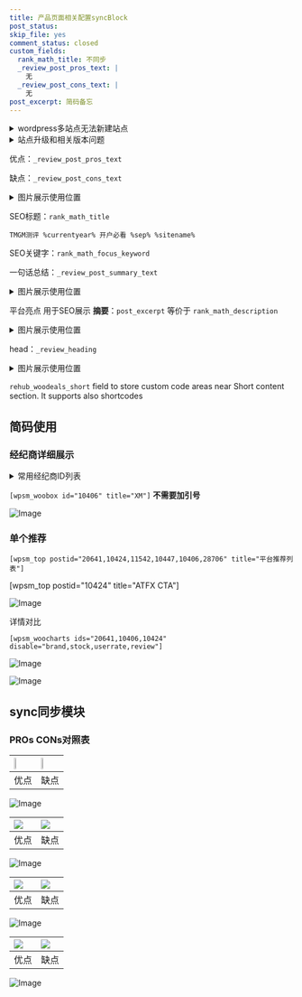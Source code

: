 ```yaml
---
title: 产品页面相关配置syncBlock
post_status: 
skip_file: yes
comment_status: closed
custom_fields:
  rank_math_title: 不同步
  _review_post_pros_text: |
    无
  _review_post_cons_text: |
    无
post_excerpt: 简码备忘
---
```

<details><summary>wordpress多站点无法新建站点</summary>

<li>和报错需要清理cookies一样的原因</li>
<li>wp-config.php里面<code>define( 'SUBDOMAIN_INSTALL', false );//子域名安装</code></li>
<li>新建子站点是用<code>define( 'SUBDOMAIN_INSTALL', true);//子域名安装</code> 完成以后，改成<code>false</code></li>
</details>

<details><summary>站点升级和相关版本问题</summary>

<p>wordpress：5.9.9
woocommerce：7.5.1
出现问题的地方：主题选项里面>><strong>Product layout >>compact style</strong></p>
<p>如何出现没有用过的字段 导致无法保存。先导出配置 然后进行修改，后面再次恢复即可。</p>
<p>出现部分字段无法显示时，需要返回默认布局后，对产品进行保存就好了。</p>
<p></p>
</details>

优点：`_review_post_pros_text`

缺点：`_review_post_cons_text`

<details><summary>图片展示使用位置</summary>

<img src="https://prod-files-secure.s3.us-west-2.amazonaws.com/39ed1227-6d7d-4570-be36-9ccd4a2c4241/f51d3d83-55d4-4bdf-9604-f37ec77ab556/Untitled.png?X-Amz-Algorithm=AWS4-HMAC-SHA256&X-Amz-Content-Sha256=UNSIGNED-PAYLOAD&X-Amz-Credential=ASIAZI2LB4665TFBLNPI%2F20251026%2Fus-west-2%2Fs3%2Faws4_request&X-Amz-Date=20251026T225516Z&X-Amz-Expires=3600&X-Amz-Security-Token=IQoJb3JpZ2luX2VjEN3%2F%2F%2F%2F%2F%2F%2F%2F%2F%2FwEaCXVzLXdlc3QtMiJIMEYCIQCs45ScQCGxADiZzCFy0or%2FN18HPrXq8DfUUYUQzaOVWQIhAI%2F3tRhQ2Xnt%2B2oYO51fH7qYMxWIPz8LFdnDl0gArgt1KogECJb%2F%2F%2F%2F%2F%2F%2F%2F%2F%2FwEQABoMNjM3NDIzMTgzODA1IgzJscUzeGL%2BgsOOjwMq3APeTKfx1qr4VQ3%2BRaNuAoHNAYTueDmxjmuDZDcRQa%2B32cqgX2ZP6ItvGl78yEEHtuIcuOEeTV38UPurQEw2F5ij%2Ft4EmpV1hWbKZpwtxWVACUE6ckXwk3Ev4%2Br7xR%2BAAUD8DEtOFwyKmTyBYA6G9Lvkj3%2FM40ESLAXf%2FzcJIUM2GzMj0IcL8WcWPRvJMIsuHi4tH8cUjTbrz2Mthok0W38pRMvaMO9SELTuul7hKA5QAO1g7ewPqguF19n40PPeUQbASPccEeCRiNhfcydzRmNQ9JIdBz9%2BdkVC5qX2Llg7fuLEEWcA1gL8ew5Dar9ZJUPTzfBEzNT8mEyvqszNuFvCWhweco%2B8%2FYzM5MJkjfJ%2FA9U6%2FM6K89GoqPIeVe8QzUpBf2hsNSOwSbRI4pT4fqit2ZSRV0pErFY4eSQkpPTuGbkxrOPNwJEq7R7nBF65ILpZ5EfETFeiUjHreMDcZLX0DDyxegFp84eo0gghnG1qAnd3Iaz78kMrRCRHw594No0Bbz6Vnpha0O0RBi8gInkRVUlcPWQMzMuP5nQUQFfpr1CkKpMZwMN6j%2BmscqfwQ37rj%2FEX8OTzUKI0FUalumGrdvC7uUI0KZxhLxJqKpvclz06uqQsrggRJ5xzCjC%2FkPrHBjqkAcSeZOIp8pO9Yu1HSFYBNFcK%2BlEJIGwf2bPd55L9YtnAdS1EHpLUOQsGF7pGvnInZmyzRILMVGuFXJMvkeCNYAxsvZ2NltzcFBsqwS6C7p1gZRWRVMs6yu%2Bgv9RBviDxTcqgSs2Js0dPlzVmiZlQ3FL0rTa83u0lI4qZGNxAdb%2FeyCBPfCac8TFzArP40gV%2BVmFXUJKu6I3gNbrx4WCtoK%2Fp%2FZZS&X-Amz-Signature=0b77e6d3b26a99bcd2d805fd5b8ee2e158e0a4ef51219f120ca01895949d2e4d&X-Amz-SignedHeaders=host&x-amz-checksum-mode=ENABLED&x-id=GetObject" alt="Image">
</details>

SEO标题：`rank_math_title`

`TMGM测评 %currentyear% 开户必看 %sep% %sitename%`

SEO关键字：`rank_math_focus_keyword`

一句话总结：`_review_post_summary_text`

<details><summary>图片展示使用位置</summary>

<img src="https://prod-files-secure.s3.us-west-2.amazonaws.com/39ed1227-6d7d-4570-be36-9ccd4a2c4241/4b96a922-296c-4f4e-8630-d1c870cbce01/Untitled.png?X-Amz-Algorithm=AWS4-HMAC-SHA256&X-Amz-Content-Sha256=UNSIGNED-PAYLOAD&X-Amz-Credential=ASIAZI2LB4665URH4NLL%2F20251026%2Fus-west-2%2Fs3%2Faws4_request&X-Amz-Date=20251026T225516Z&X-Amz-Expires=3600&X-Amz-Security-Token=IQoJb3JpZ2luX2VjEN3%2F%2F%2F%2F%2F%2F%2F%2F%2F%2FwEaCXVzLXdlc3QtMiJHMEUCIQC3WLkM3vEa6sAHjz4FMQBUAhq8ybpnvBrmQn0bQSEb6AIgdUz4AfgcNivlp6J1UqfYZlM81BijIPAalSNv63JUNRkqiAQIlv%2F%2F%2F%2F%2F%2F%2F%2F%2F%2FARAAGgw2Mzc0MjMxODM4MDUiDMUorcATJSaRMorFFCrcA6TybZhUaDFVyQ%2Fn12kg3Qv2hUYyfSXLPxaXwBfnz4D3Ty6RB0zgoUBQnWSsJpq0pjzEdkRJyaTaqf3v%2FMWZnFAtaThiU%2FRjO9udCRSOgtB%2Fuw3mw7CCKxZ6btJkEwXOvisYfjt5mKjrvwCiXygI4cwABCuYmvk9DTa%2Fz6J5MyroWkLzb7%2BACgdhYUXLFwNLGT6OEuiu3cGZww16dalTz5X%2FR48od4bIIcO8DcT8s1wukCyfcPdU%2BWtHjgmYVISRSdBQnmlAeGMQDbLhJT6VoDw7NZ46%2B6OeJgLut2MSDLsRPu%2FGPCwusag4VmqqPTiIwlblZKdkVYgTKQQ%2FrY5dx2d9CcqSkUTgutjtbDgfU1eM%2BDZiOAhYmFOU4ICDF25UehcgUn6Bch7GzHHODp3UZ%2F8o5Q%2FCu5UExFkNBT0sdu4lxRrxdurqP8E%2B8WSQkRzIpQKijNRl5wf9ygwOmbyDRISZ0cSp8wAzxlo4VqirHiufgcfLyxTaUiTs15HRIzPiycNVtN5%2F0sKc9QGQFjmRpEGlV4jyX50UbUKoRbpT0pu4Dx8nNR%2FrlKnvl0dHSzgE0ARIM%2FifqvbAdJC%2Brqxji52KQ4rdow2IGSteFMakCMCtxE40lbjMT0cEuLcaMK%2BR%2BscGOqUBFYIYxjvoC5R74wrjMQaGajD4fRP2egJVZd9BeG7P%2F3sjNbzNX4CuWoYfprLabskfprmxxl1jBBXHO7mbxJllylJLNI0jqvTRhX6veOoIjAeWqpt%2BN8QGUI4LLm%2Bz9YYBJW4B2SCbZW%2FC7X4ey2SFBk%2BsjQar02uTybH7EXumQBeYbQ6uIwwPh0sekUrydMyT0CpuoVmS3QhfC1IEftN%2Bpm5b9oTv&X-Amz-Signature=f7e415cbc558de912eaea5b185c25e9c123935eaabb30175bfbf903ad42e9a2e&X-Amz-SignedHeaders=host&x-amz-checksum-mode=ENABLED&x-id=GetObject" alt="Image">
</details>

平台亮点 用于SEO展示 **摘要**：`post_excerpt`  等价于 `rank_math_description`

<details><summary>图片展示使用位置</summary>

<img src="https://prod-files-secure.s3.us-west-2.amazonaws.com/39ed1227-6d7d-4570-be36-9ccd4a2c4241/1ee11f63-b60a-4dfe-a7a7-d58ff23b5d88/Untitled.png?X-Amz-Algorithm=AWS4-HMAC-SHA256&X-Amz-Content-Sha256=UNSIGNED-PAYLOAD&X-Amz-Credential=ASIAZI2LB4662W52TUFG%2F20251026%2Fus-west-2%2Fs3%2Faws4_request&X-Amz-Date=20251026T225517Z&X-Amz-Expires=3600&X-Amz-Security-Token=IQoJb3JpZ2luX2VjEN3%2F%2F%2F%2F%2F%2F%2F%2F%2F%2FwEaCXVzLXdlc3QtMiJHMEUCIQCSRrcC%2Fa1G%2FmojKx38hG3iKXsh6DBx89yonnzjvwhXtAIgYc1MEZOJhtHvt2rwnwajOE%2FWPWJSMWJNYCsOjUSY6P0qiAQIlv%2F%2F%2F%2F%2F%2F%2F%2F%2F%2FARAAGgw2Mzc0MjMxODM4MDUiDFXjH%2F2dEHnsjvZ5sCrcAzzcFbdejuXeED3FN0j3iVQAgCR%2BBbu5olzKFewCxmFBqa2EPrkWWohBdcyW1gWHvqx9viFBLz0xSlW6%2BIz%2BCCD2u2so4X0vFF93a2caqS0B9Uttp6v1ObaDoBgmKMuk0kMtyRSIKaMCfwaeM2MXTq1TDYwk4%2BbdlRx2v%2By126y3PDR5FsQqEsaNbMRrLIUGb9N%2BR%2BV8JWDNBBFRqp35KRYfDLkmWvcawpqFzAVyivzigDDnzyvIwyVbn1I5JT2RKIv6H32H8V0ZLYvN19Fqbrl1eAucp2xrlsikbmEcIrhMojxlYFH10wzOYjbgZjET94pt01OtwFiXTCFYAKfAcJ42ssF7CuWGurnfckEDYUbFm%2Bd%2BNknRWaFqNStpoLTm0tBvklVW5gCc5f7Tod7pt6LypCgZ4wlfUkU0SIeZIHlqoBxg4wy5XedPzWX2ZcTi4W6v5CS8OdFJCxKJfwiWi6Eg2yOgFdd8N7jcemvYkrpk6X174YnYPffJSOjc1R8%2FvzvCS8Vg2X4AMNWqsltYYuJXwWOuECtZtIUZLyZirl3lDq4GPdoxZIXo8JOKLEyHpwBnytG4AKc1KnWzXWjtsUgI%2FZho3yLG%2FrJAWb0xWRGltuA%2FQMU4bjnsaXzjMIyR%2BscGOqUBzGPwgoi3WdAPuZMDXtha10yC3oIwjMyJKaBDojpkggPMIohHiaGDhAGI7OuPGW4A7SmAGfDkqYfbNJl8bTtoXHnXC0Sj7ueYVz3i%2FFtvN61vkXNHpO%2FvcIHlbxxOz%2BWpJiX%2FXOiustndy1Biv7qyO7hSokTI2e2bgDYiFTPn3ZlSimnQuZo1cWj1%2BKV7wo7hQhkEr01%2BLv7hEFSIr0FLQ6zki1re&X-Amz-Signature=a3072537b6bc76f8daf1b80169350858cd56b6b043cedef9ef4cbbdd8add4067&X-Amz-SignedHeaders=host&x-amz-checksum-mode=ENABLED&x-id=GetObject" alt="Image">
<img src="https://prod-files-secure.s3.us-west-2.amazonaws.com/39ed1227-6d7d-4570-be36-9ccd4a2c4241/ad4118b5-78d8-4fbe-801e-3b29b5d99c01/Untitled.png?X-Amz-Algorithm=AWS4-HMAC-SHA256&X-Amz-Content-Sha256=UNSIGNED-PAYLOAD&X-Amz-Credential=ASIAZI2LB4662W52TUFG%2F20251026%2Fus-west-2%2Fs3%2Faws4_request&X-Amz-Date=20251026T225517Z&X-Amz-Expires=3600&X-Amz-Security-Token=IQoJb3JpZ2luX2VjEN3%2F%2F%2F%2F%2F%2F%2F%2F%2F%2FwEaCXVzLXdlc3QtMiJHMEUCIQCSRrcC%2Fa1G%2FmojKx38hG3iKXsh6DBx89yonnzjvwhXtAIgYc1MEZOJhtHvt2rwnwajOE%2FWPWJSMWJNYCsOjUSY6P0qiAQIlv%2F%2F%2F%2F%2F%2F%2F%2F%2F%2FARAAGgw2Mzc0MjMxODM4MDUiDFXjH%2F2dEHnsjvZ5sCrcAzzcFbdejuXeED3FN0j3iVQAgCR%2BBbu5olzKFewCxmFBqa2EPrkWWohBdcyW1gWHvqx9viFBLz0xSlW6%2BIz%2BCCD2u2so4X0vFF93a2caqS0B9Uttp6v1ObaDoBgmKMuk0kMtyRSIKaMCfwaeM2MXTq1TDYwk4%2BbdlRx2v%2By126y3PDR5FsQqEsaNbMRrLIUGb9N%2BR%2BV8JWDNBBFRqp35KRYfDLkmWvcawpqFzAVyivzigDDnzyvIwyVbn1I5JT2RKIv6H32H8V0ZLYvN19Fqbrl1eAucp2xrlsikbmEcIrhMojxlYFH10wzOYjbgZjET94pt01OtwFiXTCFYAKfAcJ42ssF7CuWGurnfckEDYUbFm%2Bd%2BNknRWaFqNStpoLTm0tBvklVW5gCc5f7Tod7pt6LypCgZ4wlfUkU0SIeZIHlqoBxg4wy5XedPzWX2ZcTi4W6v5CS8OdFJCxKJfwiWi6Eg2yOgFdd8N7jcemvYkrpk6X174YnYPffJSOjc1R8%2FvzvCS8Vg2X4AMNWqsltYYuJXwWOuECtZtIUZLyZirl3lDq4GPdoxZIXo8JOKLEyHpwBnytG4AKc1KnWzXWjtsUgI%2FZho3yLG%2FrJAWb0xWRGltuA%2FQMU4bjnsaXzjMIyR%2BscGOqUBzGPwgoi3WdAPuZMDXtha10yC3oIwjMyJKaBDojpkggPMIohHiaGDhAGI7OuPGW4A7SmAGfDkqYfbNJl8bTtoXHnXC0Sj7ueYVz3i%2FFtvN61vkXNHpO%2FvcIHlbxxOz%2BWpJiX%2FXOiustndy1Biv7qyO7hSokTI2e2bgDYiFTPn3ZlSimnQuZo1cWj1%2BKV7wo7hQhkEr01%2BLv7hEFSIr0FLQ6zki1re&X-Amz-Signature=5477a340f33078edaa369db67eacb5172cfc4c421be7a02700a63cf2b5df1a67&X-Amz-SignedHeaders=host&x-amz-checksum-mode=ENABLED&x-id=GetObject" alt="Image">
<img src="https://prod-files-secure.s3.us-west-2.amazonaws.com/39ed1227-6d7d-4570-be36-9ccd4a2c4241/a38cf7c9-a79c-4b64-9e94-13589fe0758b/Untitled.png?X-Amz-Algorithm=AWS4-HMAC-SHA256&X-Amz-Content-Sha256=UNSIGNED-PAYLOAD&X-Amz-Credential=ASIAZI2LB4662W52TUFG%2F20251026%2Fus-west-2%2Fs3%2Faws4_request&X-Amz-Date=20251026T225517Z&X-Amz-Expires=3600&X-Amz-Security-Token=IQoJb3JpZ2luX2VjEN3%2F%2F%2F%2F%2F%2F%2F%2F%2F%2FwEaCXVzLXdlc3QtMiJHMEUCIQCSRrcC%2Fa1G%2FmojKx38hG3iKXsh6DBx89yonnzjvwhXtAIgYc1MEZOJhtHvt2rwnwajOE%2FWPWJSMWJNYCsOjUSY6P0qiAQIlv%2F%2F%2F%2F%2F%2F%2F%2F%2F%2FARAAGgw2Mzc0MjMxODM4MDUiDFXjH%2F2dEHnsjvZ5sCrcAzzcFbdejuXeED3FN0j3iVQAgCR%2BBbu5olzKFewCxmFBqa2EPrkWWohBdcyW1gWHvqx9viFBLz0xSlW6%2BIz%2BCCD2u2so4X0vFF93a2caqS0B9Uttp6v1ObaDoBgmKMuk0kMtyRSIKaMCfwaeM2MXTq1TDYwk4%2BbdlRx2v%2By126y3PDR5FsQqEsaNbMRrLIUGb9N%2BR%2BV8JWDNBBFRqp35KRYfDLkmWvcawpqFzAVyivzigDDnzyvIwyVbn1I5JT2RKIv6H32H8V0ZLYvN19Fqbrl1eAucp2xrlsikbmEcIrhMojxlYFH10wzOYjbgZjET94pt01OtwFiXTCFYAKfAcJ42ssF7CuWGurnfckEDYUbFm%2Bd%2BNknRWaFqNStpoLTm0tBvklVW5gCc5f7Tod7pt6LypCgZ4wlfUkU0SIeZIHlqoBxg4wy5XedPzWX2ZcTi4W6v5CS8OdFJCxKJfwiWi6Eg2yOgFdd8N7jcemvYkrpk6X174YnYPffJSOjc1R8%2FvzvCS8Vg2X4AMNWqsltYYuJXwWOuECtZtIUZLyZirl3lDq4GPdoxZIXo8JOKLEyHpwBnytG4AKc1KnWzXWjtsUgI%2FZho3yLG%2FrJAWb0xWRGltuA%2FQMU4bjnsaXzjMIyR%2BscGOqUBzGPwgoi3WdAPuZMDXtha10yC3oIwjMyJKaBDojpkggPMIohHiaGDhAGI7OuPGW4A7SmAGfDkqYfbNJl8bTtoXHnXC0Sj7ueYVz3i%2FFtvN61vkXNHpO%2FvcIHlbxxOz%2BWpJiX%2FXOiustndy1Biv7qyO7hSokTI2e2bgDYiFTPn3ZlSimnQuZo1cWj1%2BKV7wo7hQhkEr01%2BLv7hEFSIr0FLQ6zki1re&X-Amz-Signature=95fba8af6d82bfb0821ccfcb00d0f682b87343404445e9a326ae7cca48721586&X-Amz-SignedHeaders=host&x-amz-checksum-mode=ENABLED&x-id=GetObject" alt="Image">
<img src="https://prod-files-secure.s3.us-west-2.amazonaws.com/39ed1227-6d7d-4570-be36-9ccd4a2c4241/7da6fc1e-d2ac-42ae-8c75-cb5749aa18f6/Untitled.png?X-Amz-Algorithm=AWS4-HMAC-SHA256&X-Amz-Content-Sha256=UNSIGNED-PAYLOAD&X-Amz-Credential=ASIAZI2LB4662W52TUFG%2F20251026%2Fus-west-2%2Fs3%2Faws4_request&X-Amz-Date=20251026T225517Z&X-Amz-Expires=3600&X-Amz-Security-Token=IQoJb3JpZ2luX2VjEN3%2F%2F%2F%2F%2F%2F%2F%2F%2F%2FwEaCXVzLXdlc3QtMiJHMEUCIQCSRrcC%2Fa1G%2FmojKx38hG3iKXsh6DBx89yonnzjvwhXtAIgYc1MEZOJhtHvt2rwnwajOE%2FWPWJSMWJNYCsOjUSY6P0qiAQIlv%2F%2F%2F%2F%2F%2F%2F%2F%2F%2FARAAGgw2Mzc0MjMxODM4MDUiDFXjH%2F2dEHnsjvZ5sCrcAzzcFbdejuXeED3FN0j3iVQAgCR%2BBbu5olzKFewCxmFBqa2EPrkWWohBdcyW1gWHvqx9viFBLz0xSlW6%2BIz%2BCCD2u2so4X0vFF93a2caqS0B9Uttp6v1ObaDoBgmKMuk0kMtyRSIKaMCfwaeM2MXTq1TDYwk4%2BbdlRx2v%2By126y3PDR5FsQqEsaNbMRrLIUGb9N%2BR%2BV8JWDNBBFRqp35KRYfDLkmWvcawpqFzAVyivzigDDnzyvIwyVbn1I5JT2RKIv6H32H8V0ZLYvN19Fqbrl1eAucp2xrlsikbmEcIrhMojxlYFH10wzOYjbgZjET94pt01OtwFiXTCFYAKfAcJ42ssF7CuWGurnfckEDYUbFm%2Bd%2BNknRWaFqNStpoLTm0tBvklVW5gCc5f7Tod7pt6LypCgZ4wlfUkU0SIeZIHlqoBxg4wy5XedPzWX2ZcTi4W6v5CS8OdFJCxKJfwiWi6Eg2yOgFdd8N7jcemvYkrpk6X174YnYPffJSOjc1R8%2FvzvCS8Vg2X4AMNWqsltYYuJXwWOuECtZtIUZLyZirl3lDq4GPdoxZIXo8JOKLEyHpwBnytG4AKc1KnWzXWjtsUgI%2FZho3yLG%2FrJAWb0xWRGltuA%2FQMU4bjnsaXzjMIyR%2BscGOqUBzGPwgoi3WdAPuZMDXtha10yC3oIwjMyJKaBDojpkggPMIohHiaGDhAGI7OuPGW4A7SmAGfDkqYfbNJl8bTtoXHnXC0Sj7ueYVz3i%2FFtvN61vkXNHpO%2FvcIHlbxxOz%2BWpJiX%2FXOiustndy1Biv7qyO7hSokTI2e2bgDYiFTPn3ZlSimnQuZo1cWj1%2BKV7wo7hQhkEr01%2BLv7hEFSIr0FLQ6zki1re&X-Amz-Signature=0d1277d915aa478614083decb3d2ad94638d30162441cc2e452c0a62495b4fef&X-Amz-SignedHeaders=host&x-amz-checksum-mode=ENABLED&x-id=GetObject" alt="Image">
<img src="https://prod-files-secure.s3.us-west-2.amazonaws.com/39ed1227-6d7d-4570-be36-9ccd4a2c4241/7e97f40a-eaee-47f5-b2f9-475f96808fa7/Untitled.png?X-Amz-Algorithm=AWS4-HMAC-SHA256&X-Amz-Content-Sha256=UNSIGNED-PAYLOAD&X-Amz-Credential=ASIAZI2LB4662W52TUFG%2F20251026%2Fus-west-2%2Fs3%2Faws4_request&X-Amz-Date=20251026T225517Z&X-Amz-Expires=3600&X-Amz-Security-Token=IQoJb3JpZ2luX2VjEN3%2F%2F%2F%2F%2F%2F%2F%2F%2F%2FwEaCXVzLXdlc3QtMiJHMEUCIQCSRrcC%2Fa1G%2FmojKx38hG3iKXsh6DBx89yonnzjvwhXtAIgYc1MEZOJhtHvt2rwnwajOE%2FWPWJSMWJNYCsOjUSY6P0qiAQIlv%2F%2F%2F%2F%2F%2F%2F%2F%2F%2FARAAGgw2Mzc0MjMxODM4MDUiDFXjH%2F2dEHnsjvZ5sCrcAzzcFbdejuXeED3FN0j3iVQAgCR%2BBbu5olzKFewCxmFBqa2EPrkWWohBdcyW1gWHvqx9viFBLz0xSlW6%2BIz%2BCCD2u2so4X0vFF93a2caqS0B9Uttp6v1ObaDoBgmKMuk0kMtyRSIKaMCfwaeM2MXTq1TDYwk4%2BbdlRx2v%2By126y3PDR5FsQqEsaNbMRrLIUGb9N%2BR%2BV8JWDNBBFRqp35KRYfDLkmWvcawpqFzAVyivzigDDnzyvIwyVbn1I5JT2RKIv6H32H8V0ZLYvN19Fqbrl1eAucp2xrlsikbmEcIrhMojxlYFH10wzOYjbgZjET94pt01OtwFiXTCFYAKfAcJ42ssF7CuWGurnfckEDYUbFm%2Bd%2BNknRWaFqNStpoLTm0tBvklVW5gCc5f7Tod7pt6LypCgZ4wlfUkU0SIeZIHlqoBxg4wy5XedPzWX2ZcTi4W6v5CS8OdFJCxKJfwiWi6Eg2yOgFdd8N7jcemvYkrpk6X174YnYPffJSOjc1R8%2FvzvCS8Vg2X4AMNWqsltYYuJXwWOuECtZtIUZLyZirl3lDq4GPdoxZIXo8JOKLEyHpwBnytG4AKc1KnWzXWjtsUgI%2FZho3yLG%2FrJAWb0xWRGltuA%2FQMU4bjnsaXzjMIyR%2BscGOqUBzGPwgoi3WdAPuZMDXtha10yC3oIwjMyJKaBDojpkggPMIohHiaGDhAGI7OuPGW4A7SmAGfDkqYfbNJl8bTtoXHnXC0Sj7ueYVz3i%2FFtvN61vkXNHpO%2FvcIHlbxxOz%2BWpJiX%2FXOiustndy1Biv7qyO7hSokTI2e2bgDYiFTPn3ZlSimnQuZo1cWj1%2BKV7wo7hQhkEr01%2BLv7hEFSIr0FLQ6zki1re&X-Amz-Signature=115c905afa0106565f36f663c242ced2f49ad1b13ce7663b1623ace8f36da6d2&X-Amz-SignedHeaders=host&x-amz-checksum-mode=ENABLED&x-id=GetObject" alt="Image">
</details>

head：`_review_heading`

<details><summary>图片展示使用位置</summary>

<img src="https://prod-files-secure.s3.us-west-2.amazonaws.com/39ed1227-6d7d-4570-be36-9ccd4a2c4241/3a4650ad-9887-415c-889a-edd51fa54f27/Untitled.png?X-Amz-Algorithm=AWS4-HMAC-SHA256&X-Amz-Content-Sha256=UNSIGNED-PAYLOAD&X-Amz-Credential=ASIAZI2LB466R42RN5HV%2F20251026%2Fus-west-2%2Fs3%2Faws4_request&X-Amz-Date=20251026T225517Z&X-Amz-Expires=3600&X-Amz-Security-Token=IQoJb3JpZ2luX2VjEN3%2F%2F%2F%2F%2F%2F%2F%2F%2F%2FwEaCXVzLXdlc3QtMiJHMEUCIQC6PtjcRljSJFN673E2rHODrPnV%2F4eP4%2F%2FjL8k7vvW2bgIgFPtcFNOjMvJilgyYX2ye6YJSJryAqJ3npE%2BanWBWduQqiAQIlv%2F%2F%2F%2F%2F%2F%2F%2F%2F%2FARAAGgw2Mzc0MjMxODM4MDUiDFMmtpG1GbASK3KySSrcAzzRg5pz0AYe9PUQBsiG6jzA29ph6RmPPyITpelDYAaXqZf8wo5oUofGE3HVUwonRenPezrW7YlmutMaZ3hRJhtJs%2B%2BqnE4Zdh81lsmiH1luEWglLRzTfdRQg52QcKc16%2FbvwmyLTvg4MAQD4WXVoAki7r%2FSLVsfICF65G2XfeoxwXtO2JVlh3ZuOe%2Fc3%2FkOogfznYwnV9QoW6LGF4ksyKQqlhumryu%2FHeGClp9E%2Fpo3yGatDVlNv3I1EEAYY5t4oTkXqi8XIRG9t8aNXt3fs88UdKhxOuWsD3pvnk7VJsvdt8MlR7WibZkjJ%2Fa00aysuKobHt1I%2BWTkkluZ5oPe7pcR0o9ZdpmCfSmFRy2zOWkMMXvW%2FJQw%2BqshvEGuPDbCsOOJdRPCU6Ub9D8aYNypN%2F4StWsmhYOEoGYQ4SrHAxsi02WWFC6xHnwFgEoCirXk0slIjc4PjsIFhSfJA7MgpqbQU3vQGJ6ed6ulGoYs7NOTru4alB2aJ%2FwbpiBdQJu4mKTUl3CMeTLltymu8gls7V3UpZrtKNr2JlpAQ6fh%2BNPMjRxw5iXutc%2Bz2lDWMa44W7Pch%2B7zhHViovVHh%2FY2E0RXcIqorGGyJx%2F9XdlO6MDUxy3f04KQhrO%2FKKDPMLuR%2BscGOqUBaCwswaxsziAu%2Bum8A9pRoVZ1Um1A3L0CTsWaP8RWa5rYb8XhxbaDH%2FYPhyBw3DiQrOsfQFLuKqrMU1hIqcem%2B%2FCsktRS2KaI78CMT%2B5d8N4yYJjAPIUKaz7dGC3NuRT8z0AhdrHId6ERgRk%2BA7jvz9%2B3d1XBj5QSKl0CUsYjH7vgcfJhJVelbkIO1SqLuzJuEZmrc4P6ObyMOnJ41cO8T63weW2H&X-Amz-Signature=0572271f9fafdc6e988c96a51880bd091c21856a12376f77643776424086a8e8&X-Amz-SignedHeaders=host&x-amz-checksum-mode=ENABLED&x-id=GetObject" alt="Image">
</details>

`rehub_woodeals_short`	field to store custom code areas near Short content section. It supports also shortcodes



## 简码使用

### 经纪商详细展示

<details><summary>常用经纪商ID列表</summary>

<pre><code class="php">嘉盛 ===> 20641  [wpsm_woobox id="20641" title="嘉盛"]
易信easymarkets ===> 11542  [wpsm_woobox id="11542" title="易信easymarkets"]
ATFX外汇 ===> 10424  [wpsm_woobox id="10424" title="ATFX"]
XM ===> 10406  [wpsm_woobox id="10406" title="XM"]
TMGM ===> 29622  [wpsm_woobox id="29622" title="TMGM"]
HYCM ===> 10447  [wpsm_woobox id="10447" title="HYCM"]
fpmarkets澳福外汇 ===> 20639  [wpsm_woobox id="20639" title="fpmarkets澳福外汇"]</code></pre>
</details>

`[wpsm_woobox id="10406" title="XM"]` **不需要加引号**

![Image](https://prod-files-secure.s3.us-west-2.amazonaws.com/39ed1227-6d7d-4570-be36-9ccd4a2c4241/4f898f9d-0fa7-4e43-acd3-ac6bc7be575a/Untitled.png?X-Amz-Algorithm=AWS4-HMAC-SHA256&X-Amz-Content-Sha256=UNSIGNED-PAYLOAD&X-Amz-Credential=ASIAZI2LB4662MNYQ446%2F20251026%2Fus-west-2%2Fs3%2Faws4_request&X-Amz-Date=20251026T225514Z&X-Amz-Expires=3600&X-Amz-Security-Token=IQoJb3JpZ2luX2VjEN3%2F%2F%2F%2F%2F%2F%2F%2F%2F%2FwEaCXVzLXdlc3QtMiJGMEQCIBG3jTd%2FvvtzdkuMXhaYwD3rtXaQs1dRf76R8HfR4IH3AiBYZzzyHQv1G9uOTAy6ewTQKL4kEZ50qWZdH7zFhY03WiqIBAiW%2F%2F%2F%2F%2F%2F%2F%2F%2F%2F8BEAAaDDYzNzQyMzE4MzgwNSIMvq4ykPGn3W%2BEf4xUKtwDSbAlKNmE7YQGUY4%2FHl93EINcbxQzLJTnoY8YNRAIAgC0KMzza5nXvnsaUAykr3gSUtPWOUoIID%2BXejx3%2B3b%2FeEJguXqM87CuxEr1E11%2BfG9qYL74Wc9NuNGAYSbBT3j6tZls5yym4KPyAoXjQu7XDyW6Iuei0R12boJ4EwHEP0UFcxn1lSRCnU8y4Zz6MRFnHZPRFx%2FLMFVSRprFuoazIEv4egDuDAySmYv6z1g4bCV5F9uSAQbSaR%2Ff5K%2BVAYH2QCMun7vIfQuPJJKW6qmC9b%2Bmgc038q90DU1wwCcvyIYp5FDK6SMHX%2B%2B9XEkbJiqrg9qiwiPtXr0A60wUN4vphp4rMfVyy5M7UdxNMSjPI0h7R5IXpH125t4bob6s7jIM7fgkpZTk5XqrlZwaasXdXIU1veOVoCyWaJvp5x12wX%2BGbUNgiuWC6V%2Fk4GhL%2Bv6yVT%2FIAEwTDTJ1AEMeiTtv6ar7mivwnZHRdt2Ifxh3cvfKrkMrUOCsEVqmakL6A5tpyyz5YmMz%2ByvvloqdXoJcJvrSQybwsi2Z1EyPQiYROL2aPjoAVtUi30KvGc9ctP4W22QlsGDwe069nmeWk0nixlf6go8lB4ehf%2Fz%2Fs6EFBgqtvenRRWXOO7qfQB0wu5H6xwY6pgFCJ0J3KLp2l9odwmD4eElbnVQI8Fo%2FLh4dcE2EY1JHk3OKJ2u5%2FA%2B06VtRFZPHC%2FBqXdUkkhhjoMPQmnGoFbapixKCQ7cU%2FBglAKlahGGqVLIODmzFNK%2Bzfs2osXzy%2BgXLhqvje%2F3xLspc4gO9Yjmk5Tk49%2B3%2FFDJHLrNbmLsBHKGKT5nMvQ%2F0dEY5YWVGb8I8C9OWIHd%2BQ3dt9MaKogE0V9s45ZhH&X-Amz-Signature=f53ab63d1357a25b9a1862cb51e573cc97f556dd44fc5b6d00d3515d09e62a49&X-Amz-SignedHeaders=host&x-amz-checksum-mode=ENABLED&x-id=GetObject)

### 单个推荐
`[wpsm_top postid="20641,10424,11542,10447,10406,28706" title="平台推荐列表"]`

[wpsm_top postid="10424" title="ATFX CTA"]

![Image](https://prod-files-secure.s3.us-west-2.amazonaws.com/39ed1227-6d7d-4570-be36-9ccd4a2c4241/5ac620dc-51a8-48b6-b55d-91f47299193c/Untitled.png?X-Amz-Algorithm=AWS4-HMAC-SHA256&X-Amz-Content-Sha256=UNSIGNED-PAYLOAD&X-Amz-Credential=ASIAZI2LB4662MNYQ446%2F20251026%2Fus-west-2%2Fs3%2Faws4_request&X-Amz-Date=20251026T225514Z&X-Amz-Expires=3600&X-Amz-Security-Token=IQoJb3JpZ2luX2VjEN3%2F%2F%2F%2F%2F%2F%2F%2F%2F%2FwEaCXVzLXdlc3QtMiJGMEQCIBG3jTd%2FvvtzdkuMXhaYwD3rtXaQs1dRf76R8HfR4IH3AiBYZzzyHQv1G9uOTAy6ewTQKL4kEZ50qWZdH7zFhY03WiqIBAiW%2F%2F%2F%2F%2F%2F%2F%2F%2F%2F8BEAAaDDYzNzQyMzE4MzgwNSIMvq4ykPGn3W%2BEf4xUKtwDSbAlKNmE7YQGUY4%2FHl93EINcbxQzLJTnoY8YNRAIAgC0KMzza5nXvnsaUAykr3gSUtPWOUoIID%2BXejx3%2B3b%2FeEJguXqM87CuxEr1E11%2BfG9qYL74Wc9NuNGAYSbBT3j6tZls5yym4KPyAoXjQu7XDyW6Iuei0R12boJ4EwHEP0UFcxn1lSRCnU8y4Zz6MRFnHZPRFx%2FLMFVSRprFuoazIEv4egDuDAySmYv6z1g4bCV5F9uSAQbSaR%2Ff5K%2BVAYH2QCMun7vIfQuPJJKW6qmC9b%2Bmgc038q90DU1wwCcvyIYp5FDK6SMHX%2B%2B9XEkbJiqrg9qiwiPtXr0A60wUN4vphp4rMfVyy5M7UdxNMSjPI0h7R5IXpH125t4bob6s7jIM7fgkpZTk5XqrlZwaasXdXIU1veOVoCyWaJvp5x12wX%2BGbUNgiuWC6V%2Fk4GhL%2Bv6yVT%2FIAEwTDTJ1AEMeiTtv6ar7mivwnZHRdt2Ifxh3cvfKrkMrUOCsEVqmakL6A5tpyyz5YmMz%2ByvvloqdXoJcJvrSQybwsi2Z1EyPQiYROL2aPjoAVtUi30KvGc9ctP4W22QlsGDwe069nmeWk0nixlf6go8lB4ehf%2Fz%2Fs6EFBgqtvenRRWXOO7qfQB0wu5H6xwY6pgFCJ0J3KLp2l9odwmD4eElbnVQI8Fo%2FLh4dcE2EY1JHk3OKJ2u5%2FA%2B06VtRFZPHC%2FBqXdUkkhhjoMPQmnGoFbapixKCQ7cU%2FBglAKlahGGqVLIODmzFNK%2Bzfs2osXzy%2BgXLhqvje%2F3xLspc4gO9Yjmk5Tk49%2B3%2FFDJHLrNbmLsBHKGKT5nMvQ%2F0dEY5YWVGb8I8C9OWIHd%2BQ3dt9MaKogE0V9s45ZhH&X-Amz-Signature=0fbd2ffae0bc2b6c701645651d38e530056e8ad24255f8cf955ebcffcb99e793&X-Amz-SignedHeaders=host&x-amz-checksum-mode=ENABLED&x-id=GetObject)

详情对比

`[wpsm_woocharts ids="20641,10406,10424" disable="brand,stock,userrate,review"]`

![Image](https://prod-files-secure.s3.us-west-2.amazonaws.com/39ed1227-6d7d-4570-be36-9ccd4a2c4241/bf3ba45f-b9f3-4295-8aef-b4a495fd25f4/Untitled.png?X-Amz-Algorithm=AWS4-HMAC-SHA256&X-Amz-Content-Sha256=UNSIGNED-PAYLOAD&X-Amz-Credential=ASIAZI2LB4662MNYQ446%2F20251026%2Fus-west-2%2Fs3%2Faws4_request&X-Amz-Date=20251026T225514Z&X-Amz-Expires=3600&X-Amz-Security-Token=IQoJb3JpZ2luX2VjEN3%2F%2F%2F%2F%2F%2F%2F%2F%2F%2FwEaCXVzLXdlc3QtMiJGMEQCIBG3jTd%2FvvtzdkuMXhaYwD3rtXaQs1dRf76R8HfR4IH3AiBYZzzyHQv1G9uOTAy6ewTQKL4kEZ50qWZdH7zFhY03WiqIBAiW%2F%2F%2F%2F%2F%2F%2F%2F%2F%2F8BEAAaDDYzNzQyMzE4MzgwNSIMvq4ykPGn3W%2BEf4xUKtwDSbAlKNmE7YQGUY4%2FHl93EINcbxQzLJTnoY8YNRAIAgC0KMzza5nXvnsaUAykr3gSUtPWOUoIID%2BXejx3%2B3b%2FeEJguXqM87CuxEr1E11%2BfG9qYL74Wc9NuNGAYSbBT3j6tZls5yym4KPyAoXjQu7XDyW6Iuei0R12boJ4EwHEP0UFcxn1lSRCnU8y4Zz6MRFnHZPRFx%2FLMFVSRprFuoazIEv4egDuDAySmYv6z1g4bCV5F9uSAQbSaR%2Ff5K%2BVAYH2QCMun7vIfQuPJJKW6qmC9b%2Bmgc038q90DU1wwCcvyIYp5FDK6SMHX%2B%2B9XEkbJiqrg9qiwiPtXr0A60wUN4vphp4rMfVyy5M7UdxNMSjPI0h7R5IXpH125t4bob6s7jIM7fgkpZTk5XqrlZwaasXdXIU1veOVoCyWaJvp5x12wX%2BGbUNgiuWC6V%2Fk4GhL%2Bv6yVT%2FIAEwTDTJ1AEMeiTtv6ar7mivwnZHRdt2Ifxh3cvfKrkMrUOCsEVqmakL6A5tpyyz5YmMz%2ByvvloqdXoJcJvrSQybwsi2Z1EyPQiYROL2aPjoAVtUi30KvGc9ctP4W22QlsGDwe069nmeWk0nixlf6go8lB4ehf%2Fz%2Fs6EFBgqtvenRRWXOO7qfQB0wu5H6xwY6pgFCJ0J3KLp2l9odwmD4eElbnVQI8Fo%2FLh4dcE2EY1JHk3OKJ2u5%2FA%2B06VtRFZPHC%2FBqXdUkkhhjoMPQmnGoFbapixKCQ7cU%2FBglAKlahGGqVLIODmzFNK%2Bzfs2osXzy%2BgXLhqvje%2F3xLspc4gO9Yjmk5Tk49%2B3%2FFDJHLrNbmLsBHKGKT5nMvQ%2F0dEY5YWVGb8I8C9OWIHd%2BQ3dt9MaKogE0V9s45ZhH&X-Amz-Signature=55dcca3801902303fbabd305bf96c49564096bf50f56720ed26fe3d977724376&X-Amz-SignedHeaders=host&x-amz-checksum-mode=ENABLED&x-id=GetObject)

![Image](https://prod-files-secure.s3.us-west-2.amazonaws.com/39ed1227-6d7d-4570-be36-9ccd4a2c4241/30bc56ef-f383-4b48-9768-2ebc9e436ec0/Untitled.png?X-Amz-Algorithm=AWS4-HMAC-SHA256&X-Amz-Content-Sha256=UNSIGNED-PAYLOAD&X-Amz-Credential=ASIAZI2LB4662MNYQ446%2F20251026%2Fus-west-2%2Fs3%2Faws4_request&X-Amz-Date=20251026T225514Z&X-Amz-Expires=3600&X-Amz-Security-Token=IQoJb3JpZ2luX2VjEN3%2F%2F%2F%2F%2F%2F%2F%2F%2F%2FwEaCXVzLXdlc3QtMiJGMEQCIBG3jTd%2FvvtzdkuMXhaYwD3rtXaQs1dRf76R8HfR4IH3AiBYZzzyHQv1G9uOTAy6ewTQKL4kEZ50qWZdH7zFhY03WiqIBAiW%2F%2F%2F%2F%2F%2F%2F%2F%2F%2F8BEAAaDDYzNzQyMzE4MzgwNSIMvq4ykPGn3W%2BEf4xUKtwDSbAlKNmE7YQGUY4%2FHl93EINcbxQzLJTnoY8YNRAIAgC0KMzza5nXvnsaUAykr3gSUtPWOUoIID%2BXejx3%2B3b%2FeEJguXqM87CuxEr1E11%2BfG9qYL74Wc9NuNGAYSbBT3j6tZls5yym4KPyAoXjQu7XDyW6Iuei0R12boJ4EwHEP0UFcxn1lSRCnU8y4Zz6MRFnHZPRFx%2FLMFVSRprFuoazIEv4egDuDAySmYv6z1g4bCV5F9uSAQbSaR%2Ff5K%2BVAYH2QCMun7vIfQuPJJKW6qmC9b%2Bmgc038q90DU1wwCcvyIYp5FDK6SMHX%2B%2B9XEkbJiqrg9qiwiPtXr0A60wUN4vphp4rMfVyy5M7UdxNMSjPI0h7R5IXpH125t4bob6s7jIM7fgkpZTk5XqrlZwaasXdXIU1veOVoCyWaJvp5x12wX%2BGbUNgiuWC6V%2Fk4GhL%2Bv6yVT%2FIAEwTDTJ1AEMeiTtv6ar7mivwnZHRdt2Ifxh3cvfKrkMrUOCsEVqmakL6A5tpyyz5YmMz%2ByvvloqdXoJcJvrSQybwsi2Z1EyPQiYROL2aPjoAVtUi30KvGc9ctP4W22QlsGDwe069nmeWk0nixlf6go8lB4ehf%2Fz%2Fs6EFBgqtvenRRWXOO7qfQB0wu5H6xwY6pgFCJ0J3KLp2l9odwmD4eElbnVQI8Fo%2FLh4dcE2EY1JHk3OKJ2u5%2FA%2B06VtRFZPHC%2FBqXdUkkhhjoMPQmnGoFbapixKCQ7cU%2FBglAKlahGGqVLIODmzFNK%2Bzfs2osXzy%2BgXLhqvje%2F3xLspc4gO9Yjmk5Tk49%2B3%2FFDJHLrNbmLsBHKGKT5nMvQ%2F0dEY5YWVGb8I8C9OWIHd%2BQ3dt9MaKogE0V9s45ZhH&X-Amz-Signature=088fd3c964d918096ba2b515bc6592436e47bd97fa2e0a46d0fc3d0c56af5705&X-Amz-SignedHeaders=host&x-amz-checksum-mode=ENABLED&x-id=GetObject)

## sync同步模块

### PROs CONs对照表

| <img src="https://cdn.ifttt.fun/gh/jarlin8/OSS@main/icons/customize/pros.svg" height="auto" width="37.3%"> | <img src="https://cdn.ifttt.fun/gh/jarlin8/OSS@main/icons/customize/cons.svg" height="auto" width="28.8%"> |
| :--- | :--- |
| 优点 | 缺点 |

![Image](https://prod-files-secure.s3.us-west-2.amazonaws.com/39ed1227-6d7d-4570-be36-9ccd4a2c4241/8742b755-dfb5-4004-9a5f-d6e561664bd8/Untitled.png?X-Amz-Algorithm=AWS4-HMAC-SHA256&X-Amz-Content-Sha256=UNSIGNED-PAYLOAD&X-Amz-Credential=ASIAZI2LB4662MNYQ446%2F20251026%2Fus-west-2%2Fs3%2Faws4_request&X-Amz-Date=20251026T225514Z&X-Amz-Expires=3600&X-Amz-Security-Token=IQoJb3JpZ2luX2VjEN3%2F%2F%2F%2F%2F%2F%2F%2F%2F%2FwEaCXVzLXdlc3QtMiJGMEQCIBG3jTd%2FvvtzdkuMXhaYwD3rtXaQs1dRf76R8HfR4IH3AiBYZzzyHQv1G9uOTAy6ewTQKL4kEZ50qWZdH7zFhY03WiqIBAiW%2F%2F%2F%2F%2F%2F%2F%2F%2F%2F8BEAAaDDYzNzQyMzE4MzgwNSIMvq4ykPGn3W%2BEf4xUKtwDSbAlKNmE7YQGUY4%2FHl93EINcbxQzLJTnoY8YNRAIAgC0KMzza5nXvnsaUAykr3gSUtPWOUoIID%2BXejx3%2B3b%2FeEJguXqM87CuxEr1E11%2BfG9qYL74Wc9NuNGAYSbBT3j6tZls5yym4KPyAoXjQu7XDyW6Iuei0R12boJ4EwHEP0UFcxn1lSRCnU8y4Zz6MRFnHZPRFx%2FLMFVSRprFuoazIEv4egDuDAySmYv6z1g4bCV5F9uSAQbSaR%2Ff5K%2BVAYH2QCMun7vIfQuPJJKW6qmC9b%2Bmgc038q90DU1wwCcvyIYp5FDK6SMHX%2B%2B9XEkbJiqrg9qiwiPtXr0A60wUN4vphp4rMfVyy5M7UdxNMSjPI0h7R5IXpH125t4bob6s7jIM7fgkpZTk5XqrlZwaasXdXIU1veOVoCyWaJvp5x12wX%2BGbUNgiuWC6V%2Fk4GhL%2Bv6yVT%2FIAEwTDTJ1AEMeiTtv6ar7mivwnZHRdt2Ifxh3cvfKrkMrUOCsEVqmakL6A5tpyyz5YmMz%2ByvvloqdXoJcJvrSQybwsi2Z1EyPQiYROL2aPjoAVtUi30KvGc9ctP4W22QlsGDwe069nmeWk0nixlf6go8lB4ehf%2Fz%2Fs6EFBgqtvenRRWXOO7qfQB0wu5H6xwY6pgFCJ0J3KLp2l9odwmD4eElbnVQI8Fo%2FLh4dcE2EY1JHk3OKJ2u5%2FA%2B06VtRFZPHC%2FBqXdUkkhhjoMPQmnGoFbapixKCQ7cU%2FBglAKlahGGqVLIODmzFNK%2Bzfs2osXzy%2BgXLhqvje%2F3xLspc4gO9Yjmk5Tk49%2B3%2FFDJHLrNbmLsBHKGKT5nMvQ%2F0dEY5YWVGb8I8C9OWIHd%2BQ3dt9MaKogE0V9s45ZhH&X-Amz-Signature=9066187ee8c04e12f9643dd2a78633136c406743bc52fa0ac264c260fc32b077&X-Amz-SignedHeaders=host&x-amz-checksum-mode=ENABLED&x-id=GetObject)

| <img src="https://cdn.ifttt.fun/gh/jarlin8/OSS@main/icons/customize/pros1.svg" height="auto"> | <img src="https://cdn.ifttt.fun/gh/jarlin8/OSS@main/icons/customize/cons1.svg" height="auto"> |
| :--- | :--- |
| 优点 | 缺点 |

![Image](https://prod-files-secure.s3.us-west-2.amazonaws.com/39ed1227-6d7d-4570-be36-9ccd4a2c4241/806358f8-c9c4-4e17-bb35-c6c76a5397a5/Untitled.png?X-Amz-Algorithm=AWS4-HMAC-SHA256&X-Amz-Content-Sha256=UNSIGNED-PAYLOAD&X-Amz-Credential=ASIAZI2LB4662MNYQ446%2F20251026%2Fus-west-2%2Fs3%2Faws4_request&X-Amz-Date=20251026T225514Z&X-Amz-Expires=3600&X-Amz-Security-Token=IQoJb3JpZ2luX2VjEN3%2F%2F%2F%2F%2F%2F%2F%2F%2F%2FwEaCXVzLXdlc3QtMiJGMEQCIBG3jTd%2FvvtzdkuMXhaYwD3rtXaQs1dRf76R8HfR4IH3AiBYZzzyHQv1G9uOTAy6ewTQKL4kEZ50qWZdH7zFhY03WiqIBAiW%2F%2F%2F%2F%2F%2F%2F%2F%2F%2F8BEAAaDDYzNzQyMzE4MzgwNSIMvq4ykPGn3W%2BEf4xUKtwDSbAlKNmE7YQGUY4%2FHl93EINcbxQzLJTnoY8YNRAIAgC0KMzza5nXvnsaUAykr3gSUtPWOUoIID%2BXejx3%2B3b%2FeEJguXqM87CuxEr1E11%2BfG9qYL74Wc9NuNGAYSbBT3j6tZls5yym4KPyAoXjQu7XDyW6Iuei0R12boJ4EwHEP0UFcxn1lSRCnU8y4Zz6MRFnHZPRFx%2FLMFVSRprFuoazIEv4egDuDAySmYv6z1g4bCV5F9uSAQbSaR%2Ff5K%2BVAYH2QCMun7vIfQuPJJKW6qmC9b%2Bmgc038q90DU1wwCcvyIYp5FDK6SMHX%2B%2B9XEkbJiqrg9qiwiPtXr0A60wUN4vphp4rMfVyy5M7UdxNMSjPI0h7R5IXpH125t4bob6s7jIM7fgkpZTk5XqrlZwaasXdXIU1veOVoCyWaJvp5x12wX%2BGbUNgiuWC6V%2Fk4GhL%2Bv6yVT%2FIAEwTDTJ1AEMeiTtv6ar7mivwnZHRdt2Ifxh3cvfKrkMrUOCsEVqmakL6A5tpyyz5YmMz%2ByvvloqdXoJcJvrSQybwsi2Z1EyPQiYROL2aPjoAVtUi30KvGc9ctP4W22QlsGDwe069nmeWk0nixlf6go8lB4ehf%2Fz%2Fs6EFBgqtvenRRWXOO7qfQB0wu5H6xwY6pgFCJ0J3KLp2l9odwmD4eElbnVQI8Fo%2FLh4dcE2EY1JHk3OKJ2u5%2FA%2B06VtRFZPHC%2FBqXdUkkhhjoMPQmnGoFbapixKCQ7cU%2FBglAKlahGGqVLIODmzFNK%2Bzfs2osXzy%2BgXLhqvje%2F3xLspc4gO9Yjmk5Tk49%2B3%2FFDJHLrNbmLsBHKGKT5nMvQ%2F0dEY5YWVGb8I8C9OWIHd%2BQ3dt9MaKogE0V9s45ZhH&X-Amz-Signature=e685482cbbd6179e49a84c3e2ea1f1039a753dd917335b109624a23acb8e288a&X-Amz-SignedHeaders=host&x-amz-checksum-mode=ENABLED&x-id=GetObject)

| <img src="https://cdn.ifttt.fun/gh/jarlin8/OSS@main/icons/customize/pros2.svg" height="auto"> | <img src="https://cdn.ifttt.fun/gh/jarlin8/OSS@main/icons/customize/cons2.svg" height="auto"> |
| :--- | :--- |
| 优点 | 缺点 |

![Image](https://prod-files-secure.s3.us-west-2.amazonaws.com/39ed1227-6d7d-4570-be36-9ccd4a2c4241/a9245ec9-70dd-4005-b534-0d54315fc5f3/Untitled.png?X-Amz-Algorithm=AWS4-HMAC-SHA256&X-Amz-Content-Sha256=UNSIGNED-PAYLOAD&X-Amz-Credential=ASIAZI2LB4662MNYQ446%2F20251026%2Fus-west-2%2Fs3%2Faws4_request&X-Amz-Date=20251026T225514Z&X-Amz-Expires=3600&X-Amz-Security-Token=IQoJb3JpZ2luX2VjEN3%2F%2F%2F%2F%2F%2F%2F%2F%2F%2FwEaCXVzLXdlc3QtMiJGMEQCIBG3jTd%2FvvtzdkuMXhaYwD3rtXaQs1dRf76R8HfR4IH3AiBYZzzyHQv1G9uOTAy6ewTQKL4kEZ50qWZdH7zFhY03WiqIBAiW%2F%2F%2F%2F%2F%2F%2F%2F%2F%2F8BEAAaDDYzNzQyMzE4MzgwNSIMvq4ykPGn3W%2BEf4xUKtwDSbAlKNmE7YQGUY4%2FHl93EINcbxQzLJTnoY8YNRAIAgC0KMzza5nXvnsaUAykr3gSUtPWOUoIID%2BXejx3%2B3b%2FeEJguXqM87CuxEr1E11%2BfG9qYL74Wc9NuNGAYSbBT3j6tZls5yym4KPyAoXjQu7XDyW6Iuei0R12boJ4EwHEP0UFcxn1lSRCnU8y4Zz6MRFnHZPRFx%2FLMFVSRprFuoazIEv4egDuDAySmYv6z1g4bCV5F9uSAQbSaR%2Ff5K%2BVAYH2QCMun7vIfQuPJJKW6qmC9b%2Bmgc038q90DU1wwCcvyIYp5FDK6SMHX%2B%2B9XEkbJiqrg9qiwiPtXr0A60wUN4vphp4rMfVyy5M7UdxNMSjPI0h7R5IXpH125t4bob6s7jIM7fgkpZTk5XqrlZwaasXdXIU1veOVoCyWaJvp5x12wX%2BGbUNgiuWC6V%2Fk4GhL%2Bv6yVT%2FIAEwTDTJ1AEMeiTtv6ar7mivwnZHRdt2Ifxh3cvfKrkMrUOCsEVqmakL6A5tpyyz5YmMz%2ByvvloqdXoJcJvrSQybwsi2Z1EyPQiYROL2aPjoAVtUi30KvGc9ctP4W22QlsGDwe069nmeWk0nixlf6go8lB4ehf%2Fz%2Fs6EFBgqtvenRRWXOO7qfQB0wu5H6xwY6pgFCJ0J3KLp2l9odwmD4eElbnVQI8Fo%2FLh4dcE2EY1JHk3OKJ2u5%2FA%2B06VtRFZPHC%2FBqXdUkkhhjoMPQmnGoFbapixKCQ7cU%2FBglAKlahGGqVLIODmzFNK%2Bzfs2osXzy%2BgXLhqvje%2F3xLspc4gO9Yjmk5Tk49%2B3%2FFDJHLrNbmLsBHKGKT5nMvQ%2F0dEY5YWVGb8I8C9OWIHd%2BQ3dt9MaKogE0V9s45ZhH&X-Amz-Signature=52f8b4870942c112f976710d614895c34695cad25b2878088466c6116eaf1a3f&X-Amz-SignedHeaders=host&x-amz-checksum-mode=ENABLED&x-id=GetObject)

| <img src="https://cdn.ifttt.fun/gh/jarlin8/OSS@main/icons/customize/pros3.svg" height="auto"> | <img src="https://cdn.ifttt.fun/gh/jarlin8/OSS@main/icons/customize/cons3.svg" height="auto"> |
| :--- | :--- |
| 优点 | 缺点 |

![Image](https://prod-files-secure.s3.us-west-2.amazonaws.com/39ed1227-6d7d-4570-be36-9ccd4a2c4241/e1e580a2-2e5c-4780-9ff4-19c318fc2284/Untitled.png?X-Amz-Algorithm=AWS4-HMAC-SHA256&X-Amz-Content-Sha256=UNSIGNED-PAYLOAD&X-Amz-Credential=ASIAZI2LB4662MNYQ446%2F20251026%2Fus-west-2%2Fs3%2Faws4_request&X-Amz-Date=20251026T225514Z&X-Amz-Expires=3600&X-Amz-Security-Token=IQoJb3JpZ2luX2VjEN3%2F%2F%2F%2F%2F%2F%2F%2F%2F%2FwEaCXVzLXdlc3QtMiJGMEQCIBG3jTd%2FvvtzdkuMXhaYwD3rtXaQs1dRf76R8HfR4IH3AiBYZzzyHQv1G9uOTAy6ewTQKL4kEZ50qWZdH7zFhY03WiqIBAiW%2F%2F%2F%2F%2F%2F%2F%2F%2F%2F8BEAAaDDYzNzQyMzE4MzgwNSIMvq4ykPGn3W%2BEf4xUKtwDSbAlKNmE7YQGUY4%2FHl93EINcbxQzLJTnoY8YNRAIAgC0KMzza5nXvnsaUAykr3gSUtPWOUoIID%2BXejx3%2B3b%2FeEJguXqM87CuxEr1E11%2BfG9qYL74Wc9NuNGAYSbBT3j6tZls5yym4KPyAoXjQu7XDyW6Iuei0R12boJ4EwHEP0UFcxn1lSRCnU8y4Zz6MRFnHZPRFx%2FLMFVSRprFuoazIEv4egDuDAySmYv6z1g4bCV5F9uSAQbSaR%2Ff5K%2BVAYH2QCMun7vIfQuPJJKW6qmC9b%2Bmgc038q90DU1wwCcvyIYp5FDK6SMHX%2B%2B9XEkbJiqrg9qiwiPtXr0A60wUN4vphp4rMfVyy5M7UdxNMSjPI0h7R5IXpH125t4bob6s7jIM7fgkpZTk5XqrlZwaasXdXIU1veOVoCyWaJvp5x12wX%2BGbUNgiuWC6V%2Fk4GhL%2Bv6yVT%2FIAEwTDTJ1AEMeiTtv6ar7mivwnZHRdt2Ifxh3cvfKrkMrUOCsEVqmakL6A5tpyyz5YmMz%2ByvvloqdXoJcJvrSQybwsi2Z1EyPQiYROL2aPjoAVtUi30KvGc9ctP4W22QlsGDwe069nmeWk0nixlf6go8lB4ehf%2Fz%2Fs6EFBgqtvenRRWXOO7qfQB0wu5H6xwY6pgFCJ0J3KLp2l9odwmD4eElbnVQI8Fo%2FLh4dcE2EY1JHk3OKJ2u5%2FA%2B06VtRFZPHC%2FBqXdUkkhhjoMPQmnGoFbapixKCQ7cU%2FBglAKlahGGqVLIODmzFNK%2Bzfs2osXzy%2BgXLhqvje%2F3xLspc4gO9Yjmk5Tk49%2B3%2FFDJHLrNbmLsBHKGKT5nMvQ%2F0dEY5YWVGb8I8C9OWIHd%2BQ3dt9MaKogE0V9s45ZhH&X-Amz-Signature=0d64a0710285994b0effea09eb8fb5ecee9a103b68c1c091dc2647984a6a5991&X-Amz-SignedHeaders=host&x-amz-checksum-mode=ENABLED&x-id=GetObject)
